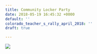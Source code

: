 ```yaml
---
title: Community Locker Party
date: 2018-05-19 16:45:32 +0000
default: ''
colorado_teacher_s_rally_april_2018: ''
draft: true

---
```

![](/uploads/2018/05/19/5BCB437B-9AF2-4CA2-9715-35B2A779ABBA.jpeg)
